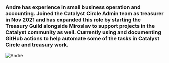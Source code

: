 ### Andre has experience in small business operation and accounting. Joined the Catalyst Circle Admin team as treasurer in Nov 2021 and has expanded this role by starting the Treasury Guild alongside Miroslav to support projects in the Catalyst community as well. Currently using and documenting GitHub actions to help automate some of the tasks in Catalyst Circle and treasury work.

![Andre](https://user-images.githubusercontent.com/73400593/159751809-a9a12b4d-14b9-4e2c-bd97-12c84a718543.JPG)


